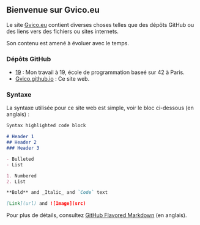 ## Bienvenue sur Gvico.eu

Le site [Gvico.eu](https://gvico.eu) contient diverses choses telles que des dépôts GitHub ou des liens vers des fichiers ou sites internets.

Son contenu est amené à évoluer avec le temps.


### Dépôts GitHub

- [19](https://github.com/Gvico/19) : Mon travail à 19, école de programmation baseé sur 42 à Paris.
- [Gvico.github.io](https://github.com/Gvico/gvico.github.io) : Ce site web.


### Syntaxe

La syntaxe utilisée pour ce site web est simple, voir le bloc ci-dessous (en anglais) :

```markdown
Syntax highlighted code block

# Header 1
## Header 2
### Header 3

- Bulleted
- List

1. Numbered
2. List

**Bold** and _Italic_ and `Code` text

[Link](url) and ![Image](src)
```

Pour plus de détails, consultez [GitHub Flavored Markdown](https://guides.github.com/features/mastering-markdown/) (en anglais).
